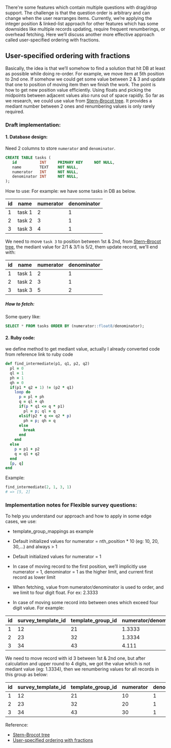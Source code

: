 There're some features which contain multiple questions with drag/drop support. The challenge is that the question order is arbitrary and can change when the user rearranges items. Currently, we’re applying the integer position & linked-list approach for other features which has some downsides like multiple records updating, require frequent renumberings, or overhead fetching. Here we’ll discuss another more effective approach called user-specified ordering with fractions.

## User-specified ordering with fractions

Basically, the idea is that we’ll somehow to find a solution that hit DB at least as possible while doing re-order. For example, we move item at 5th position to 2nd one. If somehow we could get some value between 2 & 3 and update that one to position of moving item then we finish the work. The point is how to get new position value efficiently. Using floats and picking the midpoints between adjacent values also runs out of space rapidly. So far as we research, we could use value from [Stern–Brocot tree](https://en.wikipedia.org/wiki/Stern%E2%80%93Brocot_tree). It provides a mediant number between 2 ones and renumbering values is only rarely required.

### Draft implementation:	
#### 1. Database design: 
   Need 2 columns to store ```numerator``` and ```denominator```.
```sql
CREATE TABLE tasks (
   id          INT     PRIMARY KEY     NOT NULL,
   name        TEXT    NOT NULL,
   numerator   INT     NOT NULL,
   denominator INT     NOT NULL,
);

```
   How to use:
	For example: we have some tasks in DB as below. 

| id | name   | numerator | denominator |
|----|--------|-----------|-------------|
| 1  | task 1 | 2         | 1           |
| 2  | task 2 | 3         | 1           |
| 3  | task 3 | 4         | 1           |

We need to move ```task 3``` to position between 1st & 2nd, from [Stern–Brocot tree](https://en.wikipedia.org/wiki/Stern%E2%80%93Brocot_tree), the mediant value for 2/1 & 3/1 is 5/2, them update record, we'll end with:

| id | name   | numerator | denominator |
|----|--------|-----------|-------------|
| 1  | task 1 | 2         | 1           |
| 2  | task 2 | 3         | 1           |
| 3  | task 3 | 5         | 2           |

##### How to fetch:
Some query like:
```sql
SELECT * FROM tasks ORDER BY (numerator::float8/denominator);
```

#### 2. Ruby code: 
we define method to get mediant value, actually I already converted code from reference link to ruby code

```ruby
def find_intermediate(p1, q1, p2, q2)
  pl = 0
  ql = 1
  ph = 1
  qh = 0
  if(p1 * q2 + 1) != (p2 * q1)
    loop do
      p = pl + ph
      q = ql + qh
      if(p * q1 <= q * p1)
        pl = p; ql = q
      elsif(p2 * q <= q2 * p)
        ph = p; qh = q
      else
        break
      end
    end
  else
    p = p1 + p2
    q = q1 + q2
  end
  [p, q]
end
```
Example:
```ruby
find_intermediate(2, 1, 3, 1)
# => [5, 2]
```

### Implementation notes for Flexible survey questions:

To help you understand our approach and how to apply in some edge cases, we use:

- template_group_mappings as example

- Default initialized values for numerator = nth_position * 10 (eg: 10, 20, 30,…) and always > 1

- Default initialized values for numerator = 1

- In case of moving record to the first position, we’ll implicitly use numerator = 1, denominator = 1 as the higher limit, and current first record as lower limit

- When fetching, value from numerator/denominator is used to order, and we limit to four digit float. For ex: 2.3333

- In case of moving some record into between ones which exceed four digit value. For example:

| id | survey\_template\_id | template\_group\_id | numerator/denominator |
|----|----------------------|---------------------|-----------------------|
| 1  | 12                   | 21                  | 1\.3333               |
| 2  | 23                   | 32                  | 1\.3334               |
| 3  | 34                   | 43                  | 4\.111                |

We need to move record with id 3 between 1st & 2nd one, but after calculation and upper round to 4 digits, we got the value which is not mediant value (eg: 1.3334), then we renumbering values for all records in this group as below:

| id | survey\_template\_id | template\_group\_id | numerator | denominator |
|----|----------------------|---------------------|-----------|-------------|
| 1  | 12                   | 21                  | 10        | 1           |
| 2  | 23                   | 32                  | 20        | 1           |
| 3  | 34                   | 43                  | 30        | 1           |


Reference:
- [Stern–Brocot tree](https://en.wikipedia.org/wiki/Stern%E2%80%93Brocot_tree)
- [User-specified ordering with fractions](https://wiki.postgresql.org/wiki/User-specified_ordering_with_fractions)
